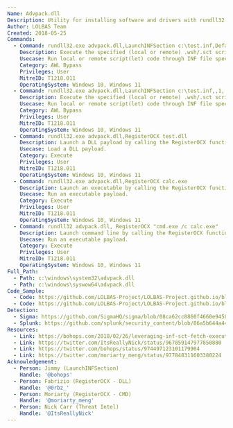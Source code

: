 ```yaml
---
Name: Advpack.dll
Description: Utility for installing software and drivers with rundll32.exe
Author: LOLBAS Team
Created: 2018-05-25
Commands:
  - Command: rundll32.exe advpack.dll,LaunchINFSection c:\test.inf,DefaultInstall_SingleUser,1,
    Description: Execute the specified (local or remote) .wsh/.sct script with scrobj.dll in the .inf file by calling an information file directive (section name specified).
    Usecase: Run local or remote script(let) code through INF file specification.
    Category: AWL Bypass
    Privileges: User
    MitreID: T1218.011
    OperatingSystem: Windows 10, Windows 11
  - Command: rundll32.exe advpack.dll,LaunchINFSection c:\test.inf,,1,
    Description: Execute the specified (local or remote) .wsh/.sct script with scrobj.dll in the .inf file by calling an information file directive (DefaultInstall section implied).
    Usecase: Run local or remote script(let) code through INF file specification.
    Category: AWL Bypass
    Privileges: User
    MitreID: T1218.011
    OperatingSystem: Windows 10, Windows 11
  - Command: rundll32.exe advpack.dll,RegisterOCX test.dll
    Description: Launch a DLL payload by calling the RegisterOCX function.
    Usecase: Load a DLL payload.
    Category: Execute
    Privileges: User
    MitreID: T1218.011
    OperatingSystem: Windows 10, Windows 11
  - Command: rundll32.exe advpack.dll,RegisterOCX calc.exe
    Description: Launch an executable by calling the RegisterOCX function.
    Usecase: Run an executable payload.
    Category: Execute
    Privileges: User
    MitreID: T1218.011
    OperatingSystem: Windows 10, Windows 11
  - Command: rundll32 advpack.dll, RegisterOCX "cmd.exe /c calc.exe"
    Description: Launch command line by calling the RegisterOCX function.
    Usecase: Run an executable payload.
    Category: Execute
    Privileges: User
    MitreID: T1218.011
    OperatingSystem: Windows 10, Windows 11
Full_Path:
  - Path: c:\windows\system32\advpack.dll
  - Path: c:\windows\syswow64\advpack.dll
Code_Sample:
  - Code: https://github.com/LOLBAS-Project/LOLBAS-Project.github.io/blob/master/_lolbas/Libraries/Payload/Advpack.inf
  - Code: https://github.com/LOLBAS-Project/LOLBAS-Project.github.io/blob/master/_lolbas/Libraries/Payload/Advpack_calc.sct
Detection:
  - Sigma: https://github.com/SigmaHQ/sigma/blob/08ca62cc8860f4660e945805d0dd615ce75258c1/rules/windows/process_creation/win_susp_rundll32_activity.yml
  - Splunk: https://github.com/splunk/security_content/blob/86a5b644a44240f01274c8b74d19a435c7dae66e/detections/endpoint/detect_rundll32_application_control_bypass___advpack.yml
Resources:
  - Link: https://bohops.com/2018/02/26/leveraging-inf-sct-fetch-execute-techniques-for-bypass-evasion-persistence/
  - Link: https://twitter.com/ItsReallyNick/status/967859147977850880
  - Link: https://twitter.com/bohops/status/974497123101179904
  - Link: https://twitter.com/moriarty_meng/status/977848311603380224
Acknowledgement:
  - Person: Jimmy (LaunchINFSection)
    Handle: '@bohops'
  - Person: Fabrizio (RegisterOCX - DLL)
    Handle: '@0rbz_'
  - Person: Moriarty (RegisterOCX - CMD)
    Handle: '@moriarty_meng'
  - Person: Nick Carr (Threat Intel)
    Handle: '@ItsReallyNick'
---
```

